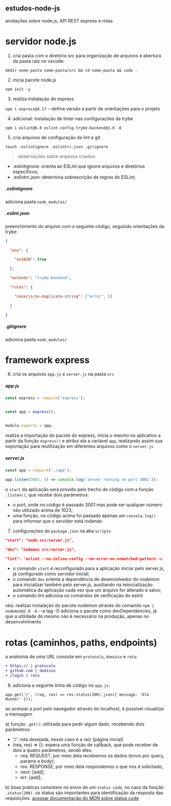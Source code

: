 ## estudos-node-js
anotações sobre node.js, API REST express e rotas

# servidor node.js
1) cria pasta com o diretório src para organização de arquivos e abertura da pasta raíz no vscode: 

`mkdir nome-pasta nome-pasta/src && cd nome-pasta && code .`

2) inicia pacote node.js

`npm init -y`

3) realiza instalação do express

`npm i express@4.17` --define versão a partir de orientações para o projeto

4) adicional: instalação de linter nas configurações da trybe

`npm i eslint@6.8 eslint-config-trybe-backend@1.0 -D`

5) cria arquivos de configuração de lint e git

`touch .eslintignore .eslintrc.json .gitignore`

> observações sobre arquivos criados:
- .eslintignore: orienta ao ESLint que ignore arquivos e diretórios específicos;
- .eslintrc.json: determina sobrescrição de regras do ESLint;

##### .eslintignore
adiciona pasta `node_modules/`

##### .eslint.json
preenchimento do arquivo com o seguinte código, seguindo orientações da trybe:

```json
{

  "env": {

    "es2020": true

  },

  "extends": "trybe-backend",

  "rules": {

    "sonarjs/no-duplicate-string": ["error", 5]

  }

}
```
##### .gitignore
adiciona pasta `node_modules/`

# framework express
6) cria os arquivos `app.js` e `server.js` na pasta `src`

##### app.js
```js
const express = require('express');


const app = express();


module.exports = app;
```
realiza a importação do pacote do express, inicia o mesmo no aplicativo a partir da função `express()` e atribui ela a variável `app`, realizando assim sua exportação para reutilização em diferentes arquivos como o `server.js`

##### server.js
```js
const app = require('./app');

app.listen(3001, () => console.log('server running on port 3001'));
```
o `start` da aplicação será provido pelo trecho de código com a função `.listen()`, que recebe dois parâmetros:
- o port, onde no código é passado 3001 mas pode ser qualquer número não utilizado acima de 1023;
- uma função, no código acima foi passado apenas um `console.log()` para informar que o servidor está rodando

7) configurações do `package.json` na aba `scripts`
```json
"start": "node src/server.js",

"dev": "nodemon src/server.js",

"lint": "eslint --no-inline-config --no-error-on-unmatched-pattern -c .eslintrc.json ."
```
- o comando `start` é reconfigurado para a aplicação iniciar pelo server.js, já configurado como servidor inicial;
- o comando `dev` orienta a dependência de desenvolvedor do nodemon para inicializar também pelo server.js, auxiliando na reinicialização automática da aplicação cada vez que um arquivo for alterado e salvo;
- o comando lint adiciona os comandos de verificação do eslint

obs: realizar instalação do pacote nodemon através do comando `npm i nodemon@2.0 -D` --a tag -D adiciona o pacote como devDependencies, já que a utilidade do mesmo não é necessário na produção, apenas no desenvolvimento

# rotas (caminhos, paths, endpoints)
a anatomia de uma URL consiste em `protocolo`, `domínio` e `rota`:
```diff
+ https:// | protocolo
+ github.com | domínio
+ /login | rota
```

8) adiciona a seguinte linha de código no `app.js`:

`app.get('/', (req, res) => res.status(200).json({ message: 'Olá Mundo!' }));`

ao acessar a port pelo navegador através do localhost, é possível visualizar a mensagem

a) função `.get()`: utilizada para pedir algum dado, recebendo dois parâmetros:
  - '/': rota desejada, nesse caso é a raíz (página inicial)
  - (req, res) => {}: espera uma função de callback, que pode receber de dois a quatro parâmetros, sendo eles:
    - req: REQUEST, por meio dela recebemos os dados (envio por query, params e body);
    - res: RESPONSE, por meio dela respondemos o que nos é solicitado;
    - next: [add];
    - err: [add];

b) boas práticas consistem no envio de um `status code`, no caso da função `.status(200)`. os status são importantes para identificação da resposta das requisições. [acessar documentação do MDN sobre status code](https://developer.mozilla.org/en-US/docs/Web/HTTP/Status)

